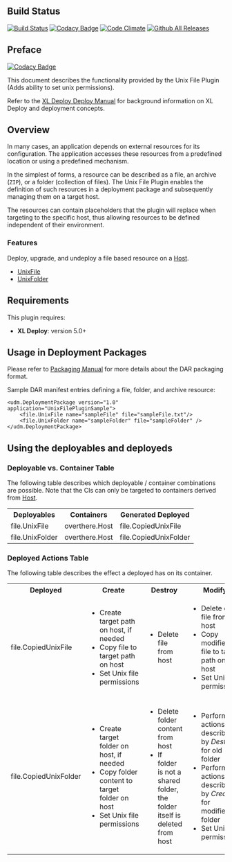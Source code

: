 ## Build Status
[![Build Status](https://travis-ci.org/xebialabs-community/xld-unix-file-plugin.svg?branch=master)](https://travis-ci.org/xebialabs-community/xld-unix-file-plugin)
[![Codacy Badge](https://api.codacy.com/project/badge/Grade/e06c8ae2b17a49678df7c5a6070f013b)](https://www.codacy.com/app/zvercodebender/xld-unix-file-plugin?utm_source=github.com&amp;utm_medium=referral&amp;utm_content=xebialabs-community/xld-unix-file-plugin&amp;utm_campaign=Badge_Grade)
[![Code Climate](https://codeclimate.com/github/zvercodebender/xld-unix-file-plugin/badges/gpa.svg)](https://codeclimate.com/github/zvercodebender/xld-unix-file-plugin)
[![Github All Releases](https://img.shields.io/github/downloads/xebialabs-community/xld-unix-file-plugin/total.svg)](https://img.shields.io/github/downloads/xebialabs-community/xld-unix-file-plugin/total.svg)


## Preface

[![Codacy Badge](https://api.codacy.com/project/badge/Grade/e06c8ae2b17a49678df7c5a6070f013b)](https://www.codacy.com/app/zvercodebender/xld-unix-file-plugin?utm_source=github.com&utm_medium=referral&utm_content=xebialabs-community/xld-unix-file-plugin&utm_campaign=badger)

This document describes the functionality provided by the Unix File Plugin (Adds ability to set unix permissions).

Refer to the [XL Deploy Deploy Manual](https://docs.xebialabs.com/xl-deploy/how-to/deploy-an-application.html) for background information on XL Deploy and deployment concepts.

## Overview

In many cases, an application depends on external resources for its configuration. The application accesses these resources
from a predefined location or using a predefined mechanism.

In the simplest of forms, a resource can be described as a file, an archive (`ZIP`), or a folder (collection of files). The Unix File Plugin enables the definition of such resources in a deployment package and subsequently managing them on a target host.

The resources can contain placeholders that the plugin will replace when targeting to the specific host, thus allowing resources to be defined independent of their environment.

### Features

Deploy, upgrade, and undeploy a file based resource on a [Host](#overthere.Host).

* [UnixFile](#file.UnixFile)
* [UnixFolder](#file.UnixFolder)

## Requirements

This plugin requires:

* **XL Deploy**: version 5.0+

## Usage in Deployment Packages

Please refer to  [Packaging Manual](https://docs.xebialabs.com/xl-deploy/how-to/add-a-package-to-xl-deploy.html) for more details about the DAR packaging format.

Sample DAR manifest entries defining a file, folder, and archive resource:

    <udm.DeploymentPackage version="1.0" application="UnixFilePluginSample">
        <file.UnixFile name="sampleFile" file="sampleFile.txt"/>
        <file.UnixFolder name="sampleFolder" file="sampleFolder" />
    </udm.DeploymentPackage>

## Using the deployables and deployeds

### Deployable vs. Container Table

The following table describes which deployable / container combinations are possible.
Note that the CIs can only be targeted to containers derived from [Host](#overthere.Host).

<table class="deployed-matrix nobreak">
<tr>
    <th>Deployables</th> <th>Containers</th> <th>Generated Deployed</th>
</tr>
<tr>
	<td>file.UnixFile</td> <td>overthere.Host</td> <td>file.CopiedUnixFile</td>
</tr>
<tr>
	<td>file.UnixFolder</td> <td>overthere.Host</td> <td>file.CopiedUnixFolder</td>
</tr>
</table>

### Deployed Actions Table

The following table describes the effect a deployed has on its container.

<table class="deployed-matrix nobreak">
<tr>
	<th>Deployed</th><th align="center">Create</th> <th align="center">Destroy</th> <th align="center">Modify</th>
</tr>
<tr>
	<td>file.CopiedUnixFile</td>
	<td>
	    <ul>
	        <li>Create target path on host, if needed</li>
	        <li>Copy file to target path on host</li>
	        <li>Set Unix file permissions</li>
	    </ul>
	</td>
	<td>
	    <ul>
	        <li>Delete file from host</li>
	    </ul>
	</td>
	<td>
	    <ul>
	        <li>Delete old file from host</li>
	        <li>Copy modified file to target path on host</li>
	        <li>Set Unix file permissions</li>
	    </ul>
	</td>
</tr>
<tr>
	<td>file.CopiedUnixFolder</td>
	<td>
	    <ul>
	        <li>Create target folder on host, if needed</li>
	        <li>Copy folder content to target folder on host</li>
	        <li>Set Unix file permissions</li>
	    </ul>
	</td>
	<td>
	    <ul>
	        <li>Delete folder content from host</li>
	        <li>If folder is not a shared folder, the folder itself is deleted from host</li>
	    </ul>
	</td>
	<td>
	    <ul>
	        <li>Perform actions as described by <em>Destroy</em> for old folder</li>
	        <li>Perform actions as described by <em>Create</em> for modified folder</li>
	        <li>Set Unix file permissions</li>
	    </ul>
	</td>
</tr>
</table>
